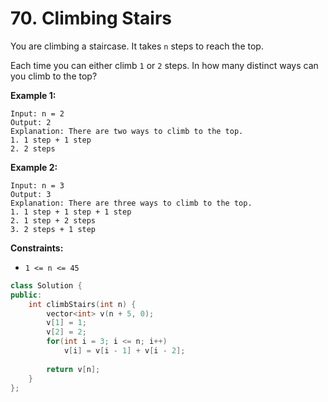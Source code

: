 # 70. Climbing Stairs

You are climbing a staircase. It takes `n` steps to reach the top.

Each time you can either climb `1` or `2` steps. In how many distinct ways can you climb to the top?

**Example 1:**

```
Input: n = 2
Output: 2
Explanation: There are two ways to climb to the top.
1. 1 step + 1 step
2. 2 steps

```

**Example 2:**

```
Input: n = 3
Output: 3
Explanation: There are three ways to climb to the top.
1. 1 step + 1 step + 1 step
2. 1 step + 2 steps
3. 2 steps + 1 step

```

**Constraints:**

- `1 <= n <= 45`

```cpp
class Solution {
public:
    int climbStairs(int n) {
        vector<int> v(n + 5, 0);
        v[1] = 1;
        v[2] = 2;
        for(int i = 3; i <= n; i++) 
            v[i] = v[i - 1] + v[i - 2];
        
        return v[n];
    }
};
```